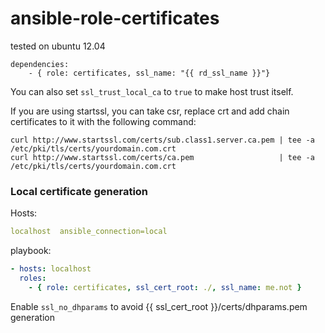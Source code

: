 ansible-role-certificates
=========================

tested on ubuntu 12.04

```
dependencies:
    - { role: certificates, ssl_name: "{{ rd_ssl_name }}"}
```

You can also set ```ssl_trust_local_ca``` to ```true``` to make host trust itself.

If you are using startssl, you can take csr, replace crt and add chain certificates to it with the following command:

```
curl http://www.startssl.com/certs/sub.class1.server.ca.pem | tee -a /etc/pki/tls/certs/yourdomain.com.crt
curl http://www.startssl.com/certs/ca.pem                   | tee -a /etc/pki/tls/certs/yourdomain.com.crt

```

### Local certificate generation

Hosts:

```yml
localhost  ansible_connection=local
```

playbook:

```yml
- hosts: localhost
  roles:
    - { role: certificates, ssl_cert_root: ./, ssl_name: me.not }
```


Enable ```ssl_no_dhparams``` to avoid {{ ssl_cert_root }}/certs/dhparams.pem generation
